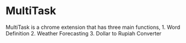 # MultiTask
 MultiTask is a chrome extension that has three main functions, 1. Word Definition 2. Weather Forecasting 3. Dollar to Rupiah Converter
